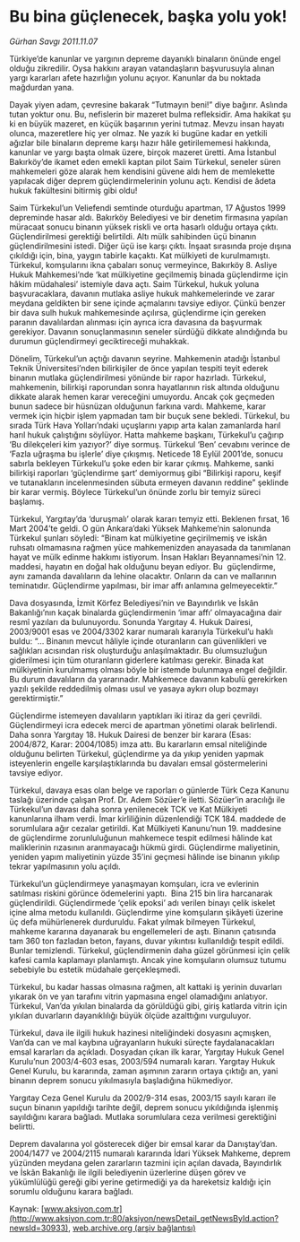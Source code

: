 # Bu bina güçlenecek, başka yolu yok!

*Gürhan Savgı 2011.11.07*

<font class="agenda2NewsSpot">
 Türkiye’de kanunlar ve yargının depreme dayanıklı binaların önünde engel olduğu zikredilir. Oysa hakkını arayan vatandaşların başvurusuyla alınan yargı kararları afete hazırlığın yolunu açıyor. Kanunlar da bu noktada mağdurdan yana.
</font>
<font class="newsDetail">
 <p class="MsoNormal">
  Dayak yiyen adam, çevresine bakarak “Tutmayın beni!” diye bağırır. Aslında tutan yoktur onu. Bu, nefislerin bir mazeret bulma refleksidir. Ama hakikat şu ki en büyük mazeret, en küçük başarının yerini tutmaz. Mevzu insan hayatı olunca, mazeretlere hiç yer olmaz. Ne yazık ki bugüne kadar en yetkili ağızlar bile binaların depreme karşı hazır hâle getirilememesi hakkında, kanunlar ve yargı başta olmak üzere, birçok mazeret üretti. Ama İstanbul Bakırköy’de ikamet eden emekli kaptan pilot Saim Türkekul, seneler süren mahkemeleri göze alarak hem kendisini güvene aldı hem de memlekette yapılacak diğer deprem güçlendirmelerinin yolunu açtı. Kendisi de âdeta hukuk fakültesini bitirmiş gibi oldu!
 </p>
 <p class="MsoNormal">
  Saim Türkekul’un Veliefendi semtinde oturduğu apartman, 17 Ağustos 1999 depreminde hasar aldı. Bakırköy Belediyesi ve bir denetim firmasına yapılan müracaat sonucu binanın yüksek riskli ve orta hasarlı olduğu ortaya çıktı. Güçlendirilmesi gerektiği belirtildi. Altı mülk sahibinden üçü binanın güçlendirilmesini istedi. Diğer üçü ise karşı çıktı. İnşaat sırasında proje dışına çıkıldığı için, bina, yaygın tabirle kaçaktı. Kat mülkiyeti de kurulmamıştı. Türkekul, komşularını ikna çabaları sonuç vermeyince, Bakırköy 8. Asliye Hukuk Mahkemesi’nde ‘kat mülkiyetine geçilmemiş binada güçlendirme için hâkim müdahalesi’ istemiyle dava açtı. Saim Türkekul, hukuk yoluna başvuracaklara, davanın mutlaka asliye hukuk mahkemelerinde ve zarar meydana geldikten bir sene içinde açmalarını tavsiye ediyor. Çünkü benzer bir dava sulh hukuk mahkemesinde açılırsa, güçlendirme için gereken paranın davalılardan alınması için ayrıca icra davasına da başvurmak gerekiyor. Davanın sonuçlanmasının seneler sürdüğü dikkate alındığında bu durumun güçlendirmeyi geciktireceği muhakkak.
 </p>
 <p class="MsoNormal">
  Dönelim, Türkekul’un açtığı davanın seyrine. Mahkemenin atadığı İstanbul Teknik Üniversitesi’nden bilirkişiler de önce yapılan tespiti teyit ederek binanın mutlaka güçlendirilmesi yönünde bir rapor hazırladı. Türkekul, mahkemenin, bilirkişi raporundan sonra hayatlarının risk altında olduğunu dikkate alarak hemen karar vereceğini umuyordu. Ancak çok geçmeden bunun sadece bir hüsnüzan olduğunun farkına vardı. Mahkeme, karar vermek için hiçbir işlem yapmadan tam bir buçuk sene bekledi. Türkekul, bu sırada Türk Hava Yolları’ndaki uçuşlarını yapıp arta kalan zamanlarda harıl harıl hukuk çalıştığını söylüyor. Hatta mahkeme başkanı, Türkekul’u çağırıp ‘Bu dilekçeleri kim yazıyor?’ diye sormuş. Türkekul ‘Ben’ cevabını verince de ‘Fazla uğraşma bu işlerle’ diye çıkışmış. Neticede 18 Eylül 2001’de, sonucu sabırla bekleyen Türkekul’u şoke eden bir karar çıkmış. Mahkeme, sanki bilirkişi raporları ‘güçlendirme şart’ demiyormuş gibi “Bilirkişi raporu, keşif ve tutanakların incelenmesinden sübuta ermeyen davanın reddine” şeklinde bir karar vermiş. Böylece Türkekul’un önünde zorlu bir temyiz süreci başlamış.
 </p>
 <p class="MsoNormal">
  Türkekul, Yargıtay’da ‘duruşmalı’ olarak kararı temyiz etti. Beklenen fırsat, 16 Mart 2004’te geldi. O gün Ankara’daki Yüksek Mahkeme’nin salonunda Türkekul şunları söyledi: “Binam kat mülkiyetine geçirilmemiş ve iskân ruhsatı olmamasına rağmen yüce mahkemenizden anayasada da tanımlanan hayat ve mülk edinme hakkımı istiyorum. İnsan Hakları Beyannamesi’nin 12. maddesi, hayatın en doğal hak olduğunu beyan ediyor. Bu  güçlendirme, aynı zamanda davalıların da lehine olacaktır. Onların da can ve mallarının teminatıdır. Güçlendirme yapılması, bir imar affı anlamına gelmeyecektir.”
 </p>
 <p class="MsoNormal">
  Dava dosyasında, İzmit Körfez Belediyesi’nin ve Bayındırlık ve İskân Bakanlığı’nın kaçak binalarda güçlendirmenin ‘imar affı’ olmayacağına dair resmî yazıları da bulunuyordu. Sonunda Yargıtay 4. Hukuk Dairesi, 2003/9001 esas ve 2004/3302 karar numaralı kararıyla Türkekul’u haklı buldu: “… Binanın mevcut hâliyle içinde oturanların can güvenlikleri ve sağlıkları acısından risk oluşturduğu anlaşılmaktadır. Bu olumsuzluğun giderilmesi için tüm oturanların giderlere katılması gerekir. Binada kat mülkiyetinin kurulmamış olması böyle bir istemde bulunmaya engel değildir. Bu durum davalıların da yararınadır. Mahkemece davanın kabulü gerekirken yazılı şekilde reddedilmiş olması usul ve yasaya aykırı olup bozmayı gerektirmiştir.”
 </p>
 <p class="MsoNormal">
  Güçlendirme istemeyen davalıların yaptıkları iki itiraz da geri çevrildi. Güçlendirmeyi icra edecek merci de apartman yönetimi olarak belirlendi. Daha sonra Yargıtay 18. Hukuk Dairesi de benzer bir karara (Esas: 2004/872, Karar: 2004/1085) imza attı. Bu kararların emsal niteliğinde olduğunu belirten Türkekul, güçlendirme ya da yıkıp yeniden yapmak isteyenlerin engelle karşılaştıklarında bu davaları emsal göstermelerini tavsiye ediyor.
 </p>
 <p class="MsoNormal">
  Türkekul, davaya esas olan belge ve raporları o günlerde Türk Ceza Kanunu taslağı üzerinde çalışan Prof. Dr. Adem Sözüer’e iletti. Sözüer’in aracılığı ile Türkekul’un davası daha sonra yenilenecek TCK ve Kat Mülkiyeti kanunlarına ilham verdi. İmar kirliliğinin düzenlendiği TCK 184. maddede de sorumlulara ağır cezalar getirildi. Kat Mülkiyeti Kanunu’nun 19. maddesine de güçlendirme zorunluluğunun mahkemece tespit edilmesi hâlinde kat maliklerinin rızasının aranmayacağı hükmü girdi. Güçlendirme maliyetinin, yeniden yapım maliyetinin yüzde 35’ini geçmesi hâlinde ise binanın yıkılıp tekrar yapılmasının yolu açıldı.
 </p>
 <p class="MsoNormal">
  Türkekul’un güçlendirmeye yanaşmayan komşuları, icra ve evlerinin satılması riskini görünce ödemelerini yaptı.  Bina 215 bin lira harcanarak güçlendirildi. Güçlendirmede ‘çelik epoksi’ adı verilen binayı çelik iskelet içine alma metodu kullanıldı. Güçlendirme yine komşuların şikâyeti üzerine üç defa mühürlenerek durduruldu. Fakat yılmak bilmeyen Türkekul, mahkeme kararına dayanarak bu engellemeleri de aştı. Binanın çatısında tam 360 ton fazladan beton, fayans, duvar yıkıntısı kullanıldığı tespit edildi. Bunlar temizlendi. Türkekul, güçlendirmenin daha güzel görünmesi için çelik kafesi camla kaplamayı planlamıştı. Ancak yine komşuların olumsuz tutumu sebebiyle bu estetik müdahale gerçekleşmedi.
 </p>
 <p class="MsoNormal">
  Türkekul, bu kadar hassas olmasına rağmen, alt kattaki iş yerinin duvarları yıkarak ön ve yan tarafını vitrin yapmasına engel olamadığını anlatıyor. Türkekul, Van’da yıkılan binalarda da görüldüğü gibi, giriş katlarda vitrin için yıkılan duvarların dayanıklılığı büyük ölçüde azalttığını vurguluyor.
 </p>
 <p class="MsoNormal">
  Türkekul, dava ile ilgili hukuk hazinesi niteliğindeki dosyasını açmışken, Van’da can ve mal kaybına uğrayanların hukuki süreçte faydalanacakları emsal kararları da açıkladı. Dosyadan çıkan ilk karar, Yargıtay Hukuk Genel Kurulu’nun 2003/4-603 esas, 2003/594 numaralı kararı. Yargıtay Hukuk Genel Kurulu, bu kararında, zaman aşımının zararın ortaya çıktığı an, yani binanın deprem sonucu yıkılmasıyla başladığına hükmediyor.
 </p>
 <p class="MsoNormal">
  Yargıtay Ceza Genel Kurulu da 2002/9-314 esas, 2003/15 sayılı kararı ile suçun binanın yapıldığı tarihte değil, deprem sonucu yıkıldığında işlenmiş sayıldığını karara bağladı. Mutlaka sorumlulara ceza verilmesi gerektiğini belirtti.
 </p>
 <p class="MsoNormal">
  Deprem davalarına yol gösterecek diğer bir emsal karar da Danıştay’dan. 2004/1477 ve 2004/2115 numaralı kararında İdari Yüksek Mahkeme, deprem yüzünden meydana gelen zararların tazmini için açılan davada, Bayındırlık ve İskân Bakanlığı ile ilgili belediyenin üzerlerine düşen görev ve yükümlülüğü gereği gibi yerine getirmediği ya da hareketsiz kaldığı için sorumlu olduğunu karara bağladı.
 </p>
</font>

Kaynak: [www.aksiyon.com.tr](http://www.aksiyon.com.tr:80/aksiyon/newsDetail_getNewsById.action?newsId=30933), [web.archive.org (arşiv bağlantısı)](http://web.archive.org/web/20111113195226/http://www.aksiyon.com.tr:80/aksiyon/newsDetail_getNewsById.action?newsId=30933)
